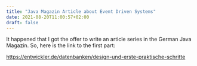 ```yaml
---
title: "Java Magazin Article about Event Driven Systems"
date: 2021-08-20T11:00:57+02:00
draft: false
---
```


It happened that I got the offer to write an article series in the German Java Magazin. So, here is the link to the first part:

https://entwickler.de/datenbanken/design-und-erste-praktische-schritte
